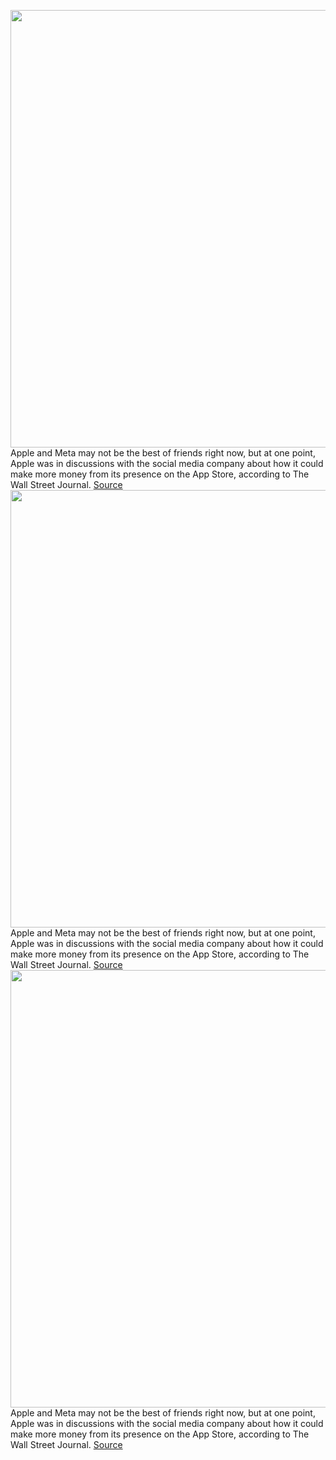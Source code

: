 <img src='https://cdn.vox-cdn.com/thumbor/Er0nnnnbLKF6BuoxAF04IuWgZzk=/0x0:2040x1360/1200x800/filters:focal(857x517:1183x843)/cdn.vox-cdn.com/uploads/chorus_image/image/71237128/acastro_180604_1777_apple_wwdc_0002.0.jpg' width='700px' /><br/>
Apple and Meta may not be the best of friends right now, but at one point, Apple was in discussions with the social media company about how it could make more money from its presence on the App Store, according to The Wall Street Journal.
<a href='https://www.theverge.com/2022/8/12/23303095/apple-meta-facebook-ad-sales-subscription'> Source <a/><img src='https://cdn.vox-cdn.com/thumbor/Er0nnnnbLKF6BuoxAF04IuWgZzk=/0x0:2040x1360/1200x800/filters:focal(857x517:1183x843)/cdn.vox-cdn.com/uploads/chorus_image/image/71237128/acastro_180604_1777_apple_wwdc_0002.0.jpg' width='700px' /><br/>
Apple and Meta may not be the best of friends right now, but at one point, Apple was in discussions with the social media company about how it could make more money from its presence on the App Store, according to The Wall Street Journal.
<a href='https://www.theverge.com/2022/8/12/23303095/apple-meta-facebook-ad-sales-subscription'> Source <a/><img src='https://cdn.vox-cdn.com/thumbor/Er0nnnnbLKF6BuoxAF04IuWgZzk=/0x0:2040x1360/1200x800/filters:focal(857x517:1183x843)/cdn.vox-cdn.com/uploads/chorus_image/image/71237128/acastro_180604_1777_apple_wwdc_0002.0.jpg' width='700px' /><br/>
Apple and Meta may not be the best of friends right now, but at one point, Apple was in discussions with the social media company about how it could make more money from its presence on the App Store, according to The Wall Street Journal.
<a href='https://www.theverge.com/2022/8/12/23303095/apple-meta-facebook-ad-sales-subscription'> Source <a/>